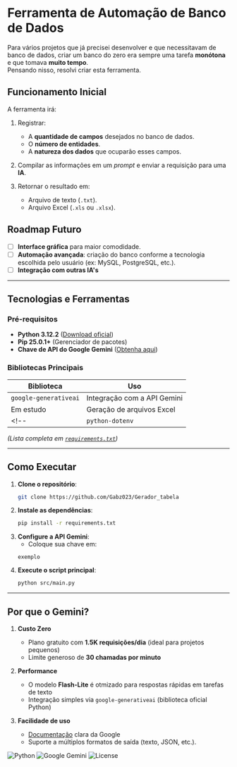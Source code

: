 # Ferramenta de Automação de Banco de Dados

Para vários projetos que já precisei desenvolver e que necessitavam de banco de dados, criar um banco do zero era sempre uma tarefa **monótona** e que tomava **muito tempo**.  
Pensando nisso, resolvi criar esta ferramenta.  

## Funcionamento Inicial  

A ferramenta irá:  
1. Registrar:  
   - A **quantidade de campos** desejados no banco de dados.  
   - O **número de entidades**.  
   - A **natureza dos dados** que ocuparão esses campos.  

2. Compilar as informações em um *prompt* e enviar a requisição para uma **IA**.  
3. Retornar o resultado em:  
   - Arquivo de texto (`.txt`).  
   - Arquivo Excel (`.xls` ou `.xlsx`).  

## Roadmap Futuro  

- [ ] **Interface gráfica** para maior comodidade.  
- [ ] **Automação avançada**: criação do banco conforme a tecnologia escolhida pelo usuário (ex: MySQL, PostgreSQL, etc.).
- [ ] **Integração com outras IA's**

---

## Tecnologias e Ferramentas  

### Pré-requisitos  
- **Python 3.12.2** ([Download oficial](https://www.python.org/downloads/))  
- **Pip 25.0.1+** (Gerenciador de pacotes)  
- **Chave de API do Google Gemini** ([Obtenha aqui](https://ai.google.dev/))  

### Bibliotecas Principais  
| Biblioteca       | Uso                              |  
|------------------|----------------------------------|  
| `google-generativeai` | Integração com a API Gemini      |  
| Em estudo | Geração de arquivos Excel       |  
<!-- |  `python-dotenv`   | Gerenciamento de variáveis de ambiente (.env) | -->  

*(Lista completa em [`requirements.txt`](./requirements.txt))*  

---

## Como Executar  

1. **Clone o repositório**:  
   ```bash  
   git clone https://github.com/Gabz023/Gerador_tabela

2. **Instale as dependências**:
   ```bash
   pip install -r requirements.txt

3. **Configure a API Gemini**:
   - Coloque sua chave em:
   ```plaintext
   exemplo

4. **Execute o script principal**:
   ```bash
   python src/main.py

---

## Por que o Gemini?

1. **Custo Zero**
   - Plano gratuito com **1.5K requisições/dia** (ideal para projetos pequenos)
   - Limite generoso de **30 chamadas por minuto**

2. **Performance**
   - O modelo **Flash-Lite** é otmizado para respostas rápidas em tarefas de texto
   - Integração simples via `google-generativeai` (biblioteca oficial Python)

3. **Facilidade de uso**
   - [Documentação](https://ai.google.dev) clara da Google
   - Suporte a múltiplos formatos de saída (texto, JSON, etc.).

![Python](https://img.shields.io/badge/Python-3.12.2-%233776AB?logo=python&logoColor=white)
![Google Gemini](https://img.shields.io/badge/Google%20Gemini-Flash--Lite-%2300B0FF?logo=google-ai&logoColor=white)
![License](https://img.shields.io/badge/License-MIT-%2300A000)
